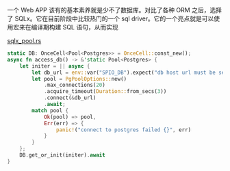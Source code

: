一个 Web APP 该有的基本素养就是少不了数据库。对比了各种 ORM 之后，选择了 SQLx。它在目前阶段中比较热门的一个 sql driver。它的一个亮点就是可以使用宏来在编译期构建 SQL 语句，从而实现

[sqlx_pool.rs](https://gist.github.com/DefectingCat/b482858c8ea148fe4c01f73c1c772628)

```rust
static DB: OnceCell<Pool<Postgres>> = OnceCell::const_new();
async fn access_db() -> &'static Pool<Postgres> {
    let initer = || async {
        let db_url = env::var("SPIO_DB").expect("db host url must be set");
        let pool = PgPoolOptions::new()
            .max_connections(20)
            .acquire_timeout(Duration::from_secs(3))
            .connect(&db_url)
            .await;
        match pool {
            Ok(pool) => pool,
            Err(err) => {
                panic!("connect to postgres failed {}", err)
            }
        }
    };
    DB.get_or_init(initer).await
}
```